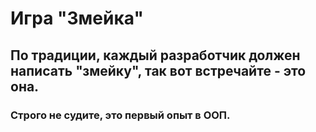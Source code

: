 # Игра "Змейка"

## По традиции, каждый разработчик должен написать "змейку", так вот встречайте - это она.
### Строго не судите, это первый опыт в ООП.
